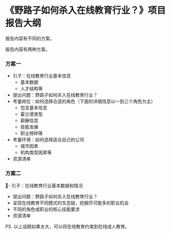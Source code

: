 # 《野路子如何杀入在线教育行业？》项目报告大纲

报告内容有不同的方案。

报告内容有两种方案。

### 方案一

- 引子：在线教育行业基本信息
	- 基本数据
	- 人才结构等
- 提出问题：野路子如何杀入在线教育行业？
- 考量岗位：如何选择合适的角色（下面的详细信息以一到三个角色为主）
	- 包含基本信息
	- 霍兰德类型
	- 薪酬信息
	- 技能发展 
	- 职业榜样等
- 考量环境：如何选择适合自己的公司 
	- 城市因素
	- 机构类型因素等
- 资源清单

### 方案二

- 引子：在线教育行业基本数据和情况
- 提出问题：野路子如何杀入在线教育行业？
- 呈现在线教育不同模式的生态链，挖掘尽可能多的职业机会
- 不同的角色或职业的核心技能要求
- 资源清单

PS. 以上话题如果太大，可以将在线教育约束到在线成人教育。

